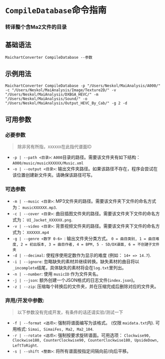 # `CompileDatabase`命令指南

### 转译整个含Ma2文件的目录

## 基础语法

    MaichartConverter CompileDatabase --参数

## 示例用法

    MaichartConverter CompileDatabase -p "/Users/Neskol/MaiAnalysis/A000/" -c "/Users/Neskol/MaiAnalysis/Image/Texture2D/" -v "/Users/Neskol/MaiAnalysis/DXBGA_HEVC/" -m "/Users/Neskol/MaiAnalysis/Sound/" -o "/Users/Neskol/MaiAnalysis/Output_HEVC_By_Cab/" -g 2 -d

## 可用参数

### 必要参数

> 除非另有所指，`XXXXXX`在此指代谱面ID

- `-p | --path <目录>`: `A000`目录的路径。需要该文件夹有如下结构：`A000/music/musicXXXXXX/Music.xml`
- `-o | --output <目录>`: 输出文件夹路径。如果该路径不存在，程序会尝试在该位置创建新文件夹。请确保该路径可写。

### 可选参数

- `-m | --music <目录>`: MP3文件夹的路径。需要该文件夹下文件的命名方式为： `musicXXXXXX.mp3`.
- `-c | --cover <目录>`: 曲目插图文件夹的路径。需要该文件夹下文件的命名方式为： `UI_Jacket_XXXXXX.png`.
- `-v | --video <目录>`: 背景视频文件夹的路径。需要该文件夹下文件的命名方式为： `XXXXXX.mp4`
- `-g | --genre <数字 0-6> `: 输出文件夹分类方式。
  `0 = 曲目类别, 1 = 曲目难度, 2 = 初出版本, 3 = 曲目作者, 4 = BPM, 5 - SD/DX谱面, 6 = 不创建子文件夹`
- `-d | --decimal`: 使程序使用定数作为显示的难度 (例如： `14+ => 14.7`).
- `-i | --ignore`: 忽略缺失的素材并继续转换。缺失素材的曲目将以`_incomplete`结尾，具体缺失的素材将会在`log.txt`里列出。
- `-n | --number`: 使用 `musicID` 作为文件夹名。
- `-j | --json`: 额外创建一个JSON格式的日志文件(`index.json`)。
- `-z | --zip`: 压缩每个转换后的文件夹，并在压缩完成后删除对应的文件夹。


### 弃用/开发中参数:

> 以下参数没有完成开发，有条件的话还请实验/测试一下

- `-f | --format <选项>`: 强制将谱面编写为该格式。 (仅限 `maidata.txt`内). 可用格式: `Simai, SimaiFes, Ma2, Ma2_104`.
- `-r | --rotate <选项>`:
  强制按要求旋转谱面。可用选项：
  `Clockwise90, Clockwise180, CounterClockwise90, CounterClockwise180, UpsideDown, LeftToRight`.
- `-s | --shift <整数>`: 将所有谱面按指定间隔向前/向后平移。
